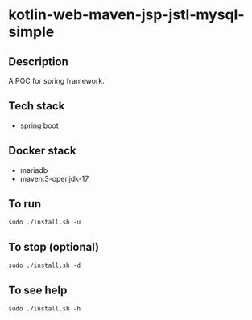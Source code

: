 # kotlin-web-maven-jsp-jstl-mysql-simple

## Description
A POC for spring framework.

## Tech stack
- spring boot

## Docker stack
- mariadb
- maven:3-openjdk-17

## To run
`sudo ./install.sh -u`

## To stop (optional)
`sudo ./install.sh -d`

## To see help
`sudo ./install.sh -h`

